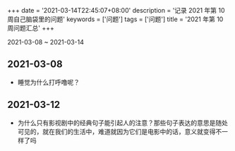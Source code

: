 +++
date = '2021-03-14T22:45:07+08:00'
description = '记录 2021 年第 10 周自己脑袋里的问题'
keywords = ['问题']
tags = ['问题']
title = '2021 年第 10 周问题汇总'
+++

2021-03-08 ~ 2021-03-14

## 2021-03-08

- 睡觉为什么打呼噜呢？

## 2021-03-12

- 为什么只有影视剧中的经典句子能引起人的注意？那些句子表达的意思是随处可见的，就在我们的生活中，难道就因为它们是电影中的话，意义就变得不一样了吗
